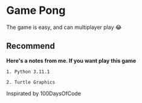 # **Game Pong**

The game is easy, and can multiplayer play :joy:

## Recommend
**Here's a notes from me. If you want play this game**

    1. Python 3.11.1

    2. Turtle Graphics

Inspirated by 100DaysOfCode

